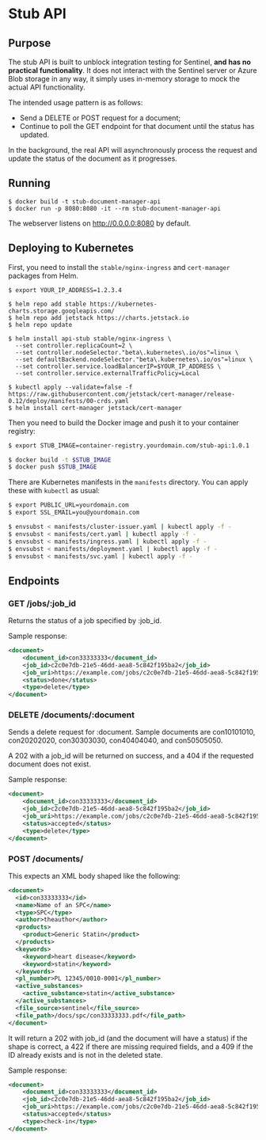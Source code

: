 # Stub API

## Purpose

The stub API is built to unblock integration testing for Sentinel, **and has
no practical functionality**. It does not interact with the Sentinel server
or Azure Blob storage in any way, it simply uses in-memory storage to mock
the actual API functionality.

The intended usage pattern is as follows:

- Send a DELETE or POST request for a document;
- Continue to poll the GET endpoint for that document until the status has
updated.

In the background, the real API will asynchronously process the request and
update the status of the document as it progresses.

## Running

```
$ docker build -t stub-document-manager-api 
$ docker run -p 8080:8080 -it --rm stub-document-manager-api
```

The webserver listens on http://0.0.0.0:8080 by default.

## Deploying to Kubernetes

First, you need to install the `stable/nginx-ingress` and `cert-manager` packages from Helm.

```
$ export YOUR_IP_ADDRESS=1.2.3.4

$ helm repo add stable https://kubernetes-charts.storage.googleapis.com/
$ helm repo add jetstack https://charts.jetstack.io
$ helm repo update

$ helm install api-stub stable/nginx-ingress \
  --set controller.replicaCount=2 \
  --set controller.nodeSelector."beta\.kubernetes\.io/os"=linux \
  --set defaultBackend.nodeSelector."beta\.kubernetes\.io/os"=linux \
  --set controller.service.loadBalancerIP=$YOUR_IP_ADDRESS \
  --set controller.service.externalTrafficPolicy=Local

$ kubectl apply --validate=false -f https://raw.githubusercontent.com/jetstack/cert-manager/release-0.12/deploy/manifests/00-crds.yaml
$ helm install cert-manager jetstack/cert-manager
```

Then you need to build the Docker image and push it to your container registry:

```bash
$ export STUB_IMAGE=container-registry.yourdomain.com/stub-api:1.0.1

$ docker build -t $STUB_IMAGE
$ docker push $STUB_IMAGE
```

There are Kubernetes manifests in the `manifests` directory. You can apply these with `kubectl` as usual:

```bash
$ export PUBLIC_URL=yourdomain.com
$ export SSL_EMAIL=you@yourdomain.com

$ envsubst < manifests/cluster-issuer.yaml | kubectl apply -f -
$ envsubst < manifests/cert.yaml | kubectl apply -f -
$ envsubst < manifests/ingress.yaml | kubectl apply -f -
$ envsubst < manifests/deployment.yaml | kubectl apply -f -
$ envsubst < manifests/svc.yaml | kubectl apply -f -
```

## Endpoints

### GET /jobs/:job_id

Returns the status of a job specified by :job_id.

Sample response:

```xml
<document>
    <document_id>con33333333</document_id>
    <job_id>c2c0e7db-21e5-46dd-aea8-5c842f195ba2</job_id>
    <job_uri>https://example.com/jobs/c2c0e7db-21e5-46dd-aea8-5c842f195ba2</job_uri>
    <status>done</status>
    <type>delete</type>
</document>
```

### DELETE /documents/:document

Sends a delete request for :document. Sample documents are con10101010, 
con20202020, con30303030, con40404040, and con50505050.

A 202 with a job_id will be returned on success, and a 404 if 
the requested document does not exist.

Sample response:

```xml
<document>
    <document_id>con33333333</document_id>
    <job_id>c2c0e7db-21e5-46dd-aea8-5c842f195ba2</job_id>
    <job_uri>https://example.com/jobs/c2c0e7db-21e5-46dd-aea8-5c842f195ba2</job_uri>
    <status>accepted</status>
    <type>delete</type>
</document>
```

### POST /documents/

This expects an XML body shaped like the following:

```xml
<document>
  <id>con33333333</id>
  <name>Name of an SPC</name>
  <type>SPC</type>
  <author>theauthor</author>
  <products>
    <product>Generic Statin</product>
  </products>
  <keywords>
    <keyword>heart disease</keyword>
    <keyword>statin</keyword>
  </keywords>
  <pl_number>PL 12345/0010-0001</pl_number>
  <active_substances>
    <active_substance>statin</active_substance>
  </active_substances>
  <file_source>sentinel</file_source>
  <file_path>/docs/spc/con33333333.pdf</file_path>
</document>
```

It will return a 202 with job_id (and the document will have a 
status) if the shape is correct, a 422 if there are missing 
required fields, and a 409 if the ID already exists and is not 
in the deleted state.

Sample response:

```xml
<document>
    <document_id>con33333333</document_id>
    <job_id>c2c0e7db-21e5-46dd-aea8-5c842f195ba2</job_id>
    <job_uri>https://example.com/jobs/c2c0e7db-21e5-46dd-aea8-5c842f195ba2</job_uri>
    <status>accepted</status>
    <type>check-in</type>
</document>
```
